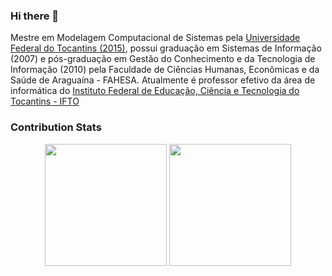### Hi there 👋

<!--
**fagno/fagno** is a ✨ _special_ ✨ repository because its `README.md` (this file) appears on your GitHub profile.

Here are some ideas to get you started:

- 🔭 I’m currently working on ...
- 🌱 I’m currently learning ...
- 👯 I’m looking to collaborate on ...
- 🤔 I’m looking for help with ...
- 💬 Ask me about ...
- 📫 How to reach me: ...
- 😄 Pronouns: ...
- ⚡ Fun fact: ...
-->

Mestre em Modelagem Computacional de Sistemas pela [Universidade Federal do Tocantins (2015)](https://ww2.uft.edu.br), possui graduação em Sistemas de Informação (2007) e pós-graduação em Gestão do Conhecimento e da Tecnologia de Informação (2010) pela Faculdade de Ciências Humanas, Econômicas e da Saúde de Araguaína - FAHESA. Atualmente é professor efetivo da área de informática do [Instituto Federal de Educação, Ciência e Tecnologia do Tocantins - IFTO](http://ifto.edu.br)

### Contribution Stats

<p align="center">
  <img src="https://github-readme-stats.vercel.app/api?username=fagno&show_icons=true&theme=highcontrast" height="195px"/>
  <img src="https://github-readme-stats.vercel.app/api/top-langs/?username=fagno&layout=compact&show_icons=true&&theme=highcontrast" height="195px"/>
</p>
